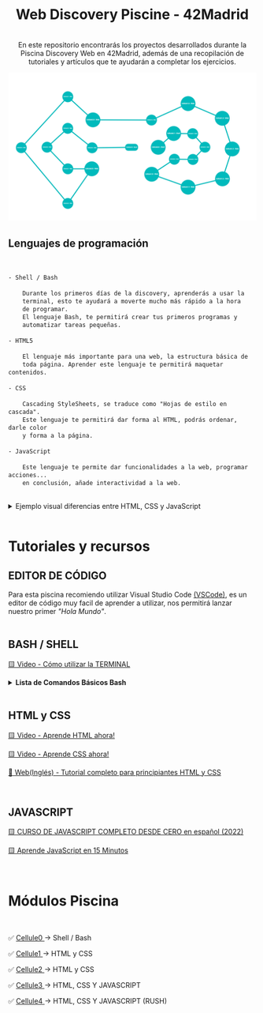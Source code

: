 <h1 align="center"> Web Discovery Piscine - 42Madrid </h1>

<br/>
<div align="center">
    En este repositorio encontrarás los proyectos desarrollados durante la Piscina Discovery Web en <a, href="https://www.42madrid.com/">42Madrid</a>, además de una recopilación de tutoriales y artículos que te ayudarán a completar los ejercicios.
</div>



![42 Holygraph](img/holygraph.png)

<!--FOTO 42 CEREBRO-->

## Lenguajes de programación

</br>

	- Shell / Bash

		Durante los primeros días de la discovery, aprenderás a usar la 
		terminal, esto te ayudará a moverte mucho más rápido a la hora 
		de programar. 
		El lenguaje Bash, te permitirá crear tus primeros programas y
		automatizar tareas pequeñas.

	- HTML5
  
		El lenguaje más importante para una web, la estructura básica de
		toda página. Aprender este lenguaje te permitirá maquetar contenidos.

	- CSS
  
		Cascading StyleSheets, se traduce como "Hojas de estilo en cascada".
		Este lenguaje te permitirá dar forma al HTML, podrás ordenar, darle color
		y forma a la página.

	- JavaScript
  
		Este lenguaje te permite dar funcionalidades a la web, programar acciones...
		en conclusión, añade interactividad a la web.
		
</br>

<details><summary>Ejemplo visual diferencias entre HTML, CSS y JavaScript</summary>
</br>

![Diferencias](img/differences.png)

</details>

</br>


# Tutoriales y recursos

## EDITOR DE CÓDIGO

Para esta piscina recomiendo utilizar Visual Studio Code [(VSCode)](https://code.visualstudio.com/), es un editor de código muy facil de aprender a utilizar, nos permitirá lanzar nuestro primer *"Hola Mundo"*.
</br>
</br>

## 	BASH / SHELL

[🟨 Video - Cómo utilizar la TERMINAL](https://www.youtube.com/watch?v=yra-6WrYA_Y)
<details><summary style=font-weight:bold> Lista de Comandos Básicos Bash
</summary>
</br>

<table>
	<tbody>
		<tr>
			<td><strong>ls</strong></td>
			<td>Lista directorios</td>
		</tr>
		<tr>
			<td><strong>cd</strong></td>
			<td>Cambia el directorio actual de trabajo</td>
		</tr>
		<tr>
			<td><strong>cp</strong></td>
			<td>Copia contenido desde un origen a un destino</td>
		</tr>
			<tr><td><strong>mkdir</strong></td>
			<td>Crea un directorio</td></tr>
		<tr>
			<td><strong>rm</strong></td>
			<td>Borra ficheros o directorios</td>
		</tr>
			<tr><td><strong>mv</strong></td>
			<td>Mueve elementos o les cambia el nombre</td>
		</tr>
		<tr>
			<td><strong>touch</strong></td>
			<td>Crea un fichero vacío</td>
		</tr>
		<tr>
			<td><strong>man</strong></td>
			<td>Consulta la ayuda más común, las páginas man</td>
		</tr>
		<tr>
		<tr>
			<td><strong>clear</strong></td>
			<td>borra la pantalla</td>
		</tr>
		<tr>
			<td><strong>history</strong></td>
			<td>Muestra las últimas instrucciones ejecutadas</td>
		</tr>
		<tr>
			<td><strong>pwd</strong></td>
			<td>Muestra el directorio actual de trabajo</td>
		</tr>
		<tr>
			<td><strong>chmod</strong></td>
			<td>cambia los permisos de un fichero o directorio</td>
		</tr>
		<tr>
			<td><strong>cat</strong></td>
			<td>Ver el contenido de un fichero de texto</td>
		</tr>
	</tbody>
</table>
</details>
</br>
</details>




## HTML y CSS
[🟨 Video - Aprende HTML ahora!](https://www.youtube.com/watch?v=MJkdaVFHrto)

[🟨 Video - Aprende CSS ahora!](https://www.youtube.com/watch?v=wZniZEbPAzk)

[📒 Web(Inglés) - Tutorial completo para principiantes HTML y CSS](https://www.internetingishard.com/html-and-css/)


</br>

## JAVASCRIPT
[🟨 CURSO DE JAVASCRIPT COMPLETO DESDE CERO en español (2022)](https://www.youtube.com/watch?v=S9ojNaeC1RI)

[🟨 Aprende JavaScript en 15 Minutos](https://www.youtube.com/watch?v=Q9fwkpxr3Dw)

</br>

# Módulos Piscina
</br>

✅ [Cellule0 ](./Cellule0-Shell) -> Shell / Bash

✅ [Cellule1 ](./Cellule1-Web) -> HTML y CSS

✅ [Cellule2 ](./Cellule2-Web) -> HTML y CSS

✅ [Cellule3 ](./Cellule3-Web) -> HTML, CSS Y JAVASCRIPT

✅ [Cellule4 ](./Cellule4-Rush) -> HTML, CSS Y JAVASCRIPT (RUSH)

</br>
